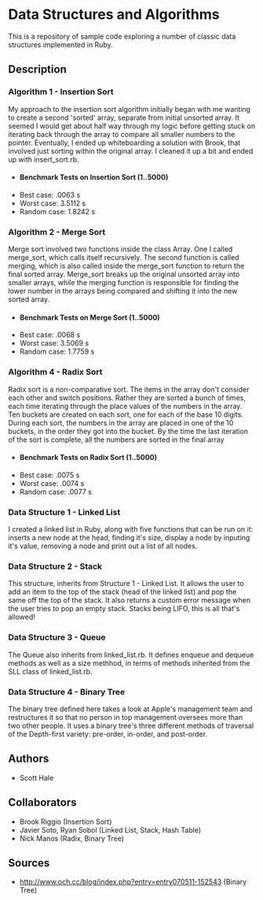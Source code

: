 # Data Structures and Algorithms
This is a repository of sample code exploring a number of classic data structures implemented in Ruby.

## Description
### Algorithm 1 - Insertion Sort
My approach to the insertion sort algorithm initially began with me wanting to create a second 'sorted' array, separate from initial unsorted array. It seemed I would get about half way through my logic before getting stuck on iterating back through the array to compare all smaller numbers to the pointer. Eventually, I ended up whiteboarding a solution with Brook, that involved just sorting within the original array. I cleaned it up a bit and ended up with insert_sort.rb.

- #### Benchmark Tests on Insertion Sort (1..5000)
- Best case: .0063 s
- Worst case: 3.5112 s
- Random case: 1.8242 s


### Algorithm 2 - Merge Sort
Merge sort involved two functions inside the class Array. One I called merge_sort, which calls itself recursively. The second function is called merging, which is also called inside the merge_sort function to return the final sorted array. Merge_sort breaks up the original unsorted array into smaller arrays, while the merging function is responsible for finding the lower number in the arrays being compared and shifting it into the new sorted array.

- #### Benchmark Tests on Merge Sort (1..5000)
- Best case: .0068 s
- Worst case: 3.5069 s
- Random case: 1.7759 s


### Algorithm 4 - Radix Sort
Radix sort is a non-comparative sort. The items in the array don't consider each other and switch positions. Rather they are sorted a bunch of times, each time iterating through the place values of the numbers in the array. Ten buckets are created on each sort, one for each of the base 10 digits. During each sort, the numbers in the array are placed in one of the 10 buckets, in the order they got into the bucket. By the time the last iteration of the sort is complete, all the numbers are sorted in the final array

- #### Benchmark Tests on Radix Sort (1..5000)
- Best case: .0075 s
- Worst case: .0074 s
- Random case: .0077 s

### Data Structure 1 - Linked List
I created a linked list in Ruby, along with five functions that can be run on it: inserts a new node at the head, finding it's size, display a node by inputing it's value, removing a node and print out a list of all nodes.

### Data Structure 2 - Stack
This structure, inherits from Structure 1 - Linked List. It allows the user to add an item to the top of the stack (head of the linked list) and pop the same off the top of the stack. It also returns a custom error message when the user tries to pop an empty stack. Stacks being LIFO, this is all that's allowed!

### Data Structure 3 - Queue
The Queue also inherits from linked_list.rb. It defines enqueue and dequeue methods as well as a size methhod, in terms of methods inherited from the SLL class of linked_list.rb.

### Data Structure 4 - Binary Tree
The binary tree defined here takes a look at Apple's management team and restructures it so that no person in top management oversees more than two other people. It uses a binary tree's three different methods of traversal of the Depth-first variety: pre-order, in-order, and post-order.

## Authors
* Scott Hale

## Collaborators
* Brook Riggio (Insertion Sort)
* Javier Soto, Ryan Sobol (Linked List, Stack, Hash Table)
* Nick Manos (Radix, Binary Tree)

## Sources
- http://www.och.cc/blog/index.php?entry=entry070511-152543  (Binary Tree)
